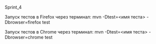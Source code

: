 Sprint_4

Запуск тестов в Firefox через терминал: mvn -Dtest=<имя теста> -Dbrowser=firefox test


Запуск тестов в Chrome через терминал: mvn -Dtest=<имя теста> -Dbrowser=chrome test
